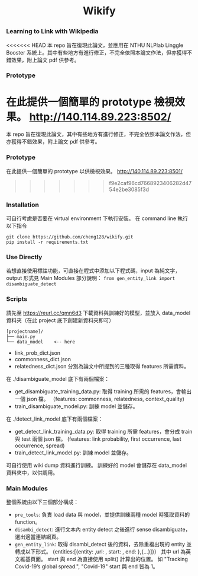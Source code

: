 <h1 align="center">
<p> Wikify
</h1>

### Learning to Link with Wikipedia
<<<<<<< HEAD
本 repo 旨在復現此論文，並應用在 NTHU NLPlab Linggle Booster 系統上。其中有些地方有進行修正，不完全依照本論文作法，但亦獲得不錯效果，附上論文 pdf 供參考。

### Prototype
在此提供一個簡單的 prototype 檢視效果。
http://140.114.89.223:8502/ 
=======
本 repo 旨在復現此論文，其中有些地方有進行修正，不完全依照本論文作法，但亦獲得不錯效果，附上論文 pdf 供參考。

### Prototype
在此提供一個簡單的 prototype 以供檢視效果。
http://140.114.89.223:8501/ 
>>>>>>> f9e2caf96cd7668923406282d4754e2be3085f3d

### Installation
可自行考慮是否要在 virtual environment 下執行安裝。 
在 command line 執行以下指令
```
git clone https://github.com/cheng128/wikify.git
pip install -r requirements.txt
```
### Use Directly
 若想直接使用標註功能，可直接在程式中添加以下程式碼，input 為純文字，output 形式見 Main Modules 部分說明：
 `from gen_entity_link import disambiguate_detect`
 
### Scripts
請先至 https://reurl.cc/qmn6d3 下載資料與訓練好的模型，並放入 data_model 資料夾（在此 project 底下創建新資料夾即可）
```
[projectname]/
├── main.py
└── data_model    <-- here
```
 - link_prob_dict.json
 - commonness_dict.json
 - relatedness_dict.json
 分別為論文中所提到的三種取得 features 所需資料。

在 ./disambiguate_model 底下有兩個檔案：
 - get_disambiguate_training_data.py: 取得 training 所需的 features，會輸出一個 json 檔。
  （features: commonness, relatedness, context_quality)
 - train_disambiguate_model.py: 訓練 model 並儲存。

在 ./detect_link_model 底下有兩個檔案：
 - get_detect_link_training_data.py: 取得 training 所需 features，會分成 train 與 test 兩個 json 檔。
   (features: link probability, first occurrence, last occurrence, spread)
 - train_detect_link_model.py: 訓練 model 並儲存。
 
可自行使用 wiki dump 資料進行訓練。
訓練好的 model 會儲存在 data_model 資料夾中，以供調用。

### Main Modules
整個系統由以下三個部分構成：
 - `pre_tools`:  負責 load data 與 model，並提供訓練兩種 model 時獲取資料的 function。 
 - `disambi_detect`: 進行文本內 entity detect 之後進行 sense disambiguate，選出適當連結網頁。
 - `gen_entity_link`: 取得 disambi_detect 後的資料，去除重複出現的 entity 並轉成以下形式。
     {entities:[{entity: ,url: , start: , end: },{...}]}）
     其中 url 為英文維基頁面。
     start 與 end 為直接使用 split() 計算出的位置。
     如 "Tracking Covid-19’s global spread.", "Covid-19" start 與 end 皆為 1。
